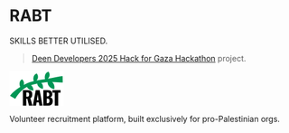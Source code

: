 # RABT

SKILLS BETTER UTILISED.

> [Deen Developers 2025 Hack for Gaza Hackathon](https://www.deendevelopers.com/gaza) project.

<img src="./rabt-frontend/public/rabt-logo.svg" align="center" style="text-align:center" />

Volunteer recruitment platform, built exclusively for pro-Palestinian orgs.
